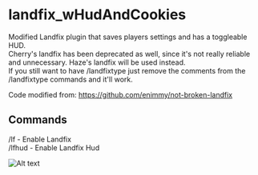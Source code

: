 # landfix_wHudAndCookies
Modified Landfix plugin that saves players settings and has a toggleable HUD.   
Cherry's landfix has been deprecated as well, since it's not really reliable and unnecessary. Haze's landfix will be used instead.   
If you still want to have /landfixtype just remove the comments from the /landfixtype commands and it'll work.    

Code modified from: https://github.com/enimmy/not-broken-landfix    

## Commands    
/lf - Enable Landfix    
/lfhud - Enable Landfix Hud    

![Alt text](https://i.imgur.com/JAD1dun.jpeg)  
